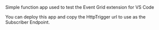 Simple function app used to test the Event Grid extension for VS Code

You can deploy this app and copy the HttpTrigger url to use as the Subscriber Endpoint.